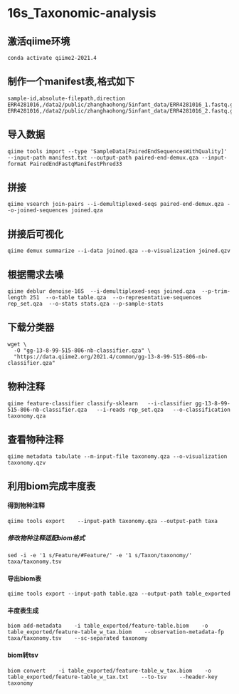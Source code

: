 # 16s_Taxonomic-analysis
## 激活qiime环境
```
conda activate qiime2-2021.4
```
## 制作一个manifest表,格式如下
```
sample-id,absolute-filepath,direction
ERR4281016,/data2/public/zhanghaohong/5infant_data/ERR4281016_1.fastq.gz,forward
ERR4281016,/data2/public/zhanghaohong/5infant_data/ERR4281016_2.fastq.gz,reverse
```
## 导入数据
```
qiime tools import --type 'SampleData[PairedEndSequencesWithQuality]' --input-path manifest.txt --output-path paired-end-demux.qza --input-format PairedEndFastqManifestPhred33
```
## 拼接
```
qiime vsearch join-pairs --i-demultiplexed-seqs paired-end-demux.qza --o-joined-sequences joined.qza
```
## 拼接后可视化
```
qiime demux summarize --i-data joined.qza --o-visualization joined.qzv
```
## 根据需求去噪
```
qiime deblur denoise-16S  --i-demultiplexed-seqs joined.qza  --p-trim-length 251  --o-table table.qza  --o-representative-sequences rep_set.qza  --o-stats stats.qza --p-sample-stats
```
## 下载分类器
```
wget \
  -O "gg-13-8-99-515-806-nb-classifier.qza" \
  "https://data.qiime2.org/2021.4/common/gg-13-8-99-515-806-nb-classifier.qza"
```
## 物种注释
```
qiime feature-classifier classify-sklearn   --i-classifier gg-13-8-99-515-806-nb-classifier.qza   --i-reads rep_set.qza   --o-classification taxonomy.qza
```
## 查看物种注释
```
qiime metadata tabulate --m-input-file taxonomy.qza --o-visualization taxonomy.qzv
```
## 利用biom完成丰度表
#### 得到物种注释
```
qiime tools export    --input-path taxonomy.qza --output-path taxa
```
##### 修改物种注释适配biom格式
```
sed -i -e '1 s/Feature/#Feature/' -e '1 s/Taxon/taxonomy/' taxa/taxonomy.tsv
```
#### 导出biom表
```
qiime tools export --input-path table.qza --output-path table_exported
```
#### 丰度表生成
```
biom add-metadata    -i table_exported/feature-table.biom    -o table_exported/feature-table_w_tax.biom    --observation-metadata-fp taxa/taxonomy.tsv    --sc-separated taxonomy
```
#### biom转tsv
```
biom convert    -i table_exported/feature-table_w_tax.biom    -o table_exported/feature-table_w_tax.txt    --to-tsv    --header-key taxonomy
```
